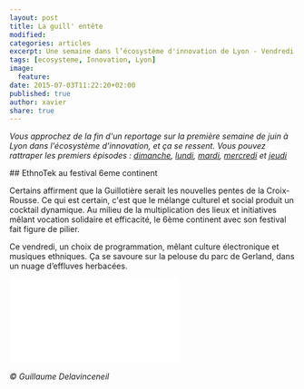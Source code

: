 ```yaml
---
layout: post
title: La guill' entête
modified:
categories: articles
excerpt: Une semaine dans l’écosystème d'innovation de Lyon - Vendredi
tags: [ecosysteme, Innovation, Lyon]
image:
  feature:
date: 2015-07-03T11:22:20+02:00
published: true
author: xavier
share: true
---
```


_Vous approchez de la fin d'un reportage sur la première semaine de juin à Lyon dans l'écosystème d'innovation, et ça se ressent. Vous pouvez rattraper les premiers épisodes : [dimanche](/articles/semaine-dans-ecosysteme-innovation-Lyon/), [lundi](/articles/semaine-ecosysteme-innovation-Lyon-Lundi/), [mardi](/articles/semaine-ecosysteme-innovation-Lyon-mardi/), [mercredi](/articles/semaine-ecosysteme-innovation-Lyon-Mercredi/) et [jeudi](/articles/semaine-ecosysteme-innovation-Lyon-Jeudi/)_ 

## EthnoTek au festival 6eme continent

Certains affirment que la Guillotière serait les nouvelles pentes de la Croix-Rousse. Ce qui est certain, c'est que le mélange culturel et social produit un cocktail dynamique. Au milieu de la multiplication des lieux et initiatives mêlant vocation solidaire et efficacité, le 6ème continent avec son festival fait figure de pilier.

Ce vendredi, un choix de programmation, mêlant culture électronique et musiques ethniques. Ça se savoure sur la pelouse du parc de Gerland, dans un nuage d’effluves herbacées.

<iframe src="{{ site.url }}/images/ethnotek.mp4" frameborder="0" width="300"> </iframe>

_&copy; Guillaume Delavinceneil‎_

